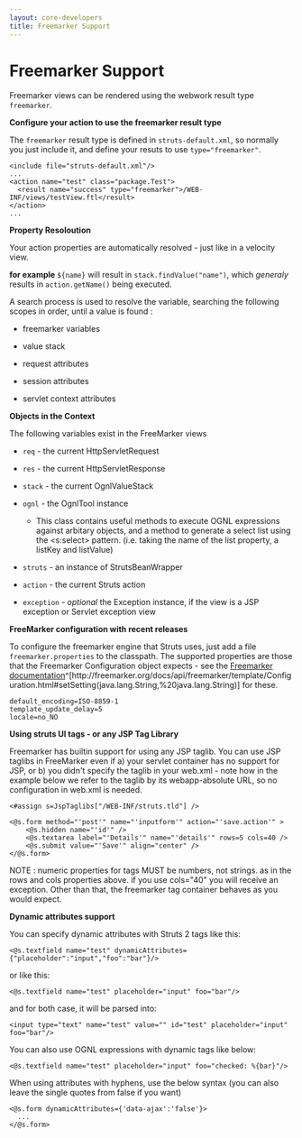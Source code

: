 ```yaml
---
layout: core-developers
title: Freemarker Support
---
```


# Freemarker Support

Freemarker views can be rendered using the webwork result type `freemarker`\.

__Configure your action to use the freemarker result type__

The `freemarker` result type is defined in `struts-default.xml`, so normally you just include it, and define your resuts to use `type="freemarker"`\.


~~~~~~~
<include file="struts-default.xml"/>
...
<action name="test" class="package.Test">
  <result name="success" type="freemarker">/WEB-INF/views/testView.ftl</result>
</action>
...

~~~~~~~

__Property Resoloution__

Your action properties are automatically resolved \- just like in a velocity view\.

**for example**
`${name}` will result in `stack.findValue("name")`, which _generaly_  results in `action.getName()` being executed\.

A search process is used to resolve the variable, searching the following scopes in order, until a value is found :

+ freemarker variables

+ value stack

+ request attributes

+ session attributes

+ servlet context attributes

__Objects in the Context__

The following variables exist in the FreeMarker views

+ `req` \- the current HttpServletRequest

+ `res` \- the current HttpServletResponse

+ `stack` \- the current OgnlValueStack

+ `ognl` \- the OgnlTool instance

  + This class contains useful methods to execute OGNL expressions against arbitary objects, and a method to generate a select list using the \<s:select\> pattern\. (i\.e\. taking the name of the list property, a listKey and listValue)

+ `struts` \- an instance of StrutsBeanWrapper

+ `action` \- the current Struts action

+ `exception` \- _optional_  the Exception instance, if the view is a JSP exception or Servlet exception view

__FreeMarker configuration with recent releases__

To configure the freemarker engine that Struts uses, just add a file `freemarker.properties` to the classpath\. The supported properties are those that the Freemarker Configuration object expects \- see the [Freemarker documentation](http://freemarker\.org/docs/api/freemarker/template/Configuration\.html\#setSetting(java\.lang\.String,%20java\.lang\.String))^[http://freemarker\.org/docs/api/freemarker/template/Configuration\.html\#setSetting(java\.lang\.String,%20java\.lang\.String)] for these\.


~~~~~~~
default_encoding=ISO-8859-1
template_update_delay=5
locale=no_NO

~~~~~~~

__Using struts UI tags \- or any JSP Tag Library__

Freemarker has builtin support for using any JSP taglib\. You can use JSP taglibs in FreeMarker even if
 a) your servlet container has no support for JSP, or 
 b) you didn't specify the taglib in your web\.xml \- note how in the example below we refer to the taglib by its webapp\-absolute URL, so no configuration in web\.xml is needed\.


~~~~~~~
<#assign s=JspTaglibs["/WEB-INF/struts.tld"] />

<@s.form method="'post'" name="'inputform'" action="'save.action'" >
    <@s.hidden name="'id'" />
    <@s.textarea label="'Details'" name="'details'" rows=5 cols=40 />
    <@s.submit value="'Save'" align="center" />
</@s.form>

~~~~~~~

NOTE : numeric properties for tags MUST be numbers, not strings\. as in the rows and cols properties above\. if you use cols="40" you will receive an exception\. Other than that, the freemarker tag container behaves as you would expect\.

__Dynamic attributes support__

You can specify dynamic attributes with Struts 2 tags like this:


~~~~~~~
<@s.textfield name="test" dynamicAttributes={"placeholder":"input","foo":"bar"}/>

~~~~~~~

or like this:


~~~~~~~
<@s.textfield name="test" placeholder="input" foo="bar"/>

~~~~~~~

and for both case, it will be parsed into:


~~~~~~~
<input type="text" name="test" value="" id="test" placeholder="input" foo="bar"/>

~~~~~~~

You can also use OGNL expressions with dynamic tags like below:


~~~~~~~
<@s.textfield name="test" placeholder="input" foo="checked: %{bar}"/>

~~~~~~~

When using attributes with hyphens, use the below syntax (you can also leave the single quotes from false if you want)


~~~~~~~
<@s.form dynamicAttributes={'data-ajax':'false'}>
  ...
</@s.form>
~~~~~~~
